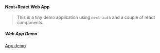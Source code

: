 #### Next+React Web App

>This is a tiny demo application using `next-auth` and a couple of react components.

##### Web App Demo

[App demo](../mini-login-video.gif)


